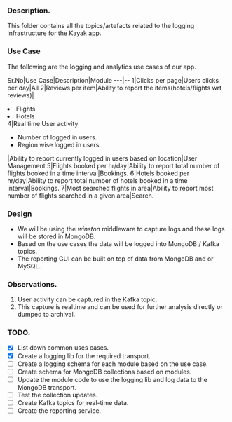 ### Description.

This folder contains all the topics/artefacts related to the logging infrastructure for the Kayak app.


### Use Case

The following are the logging and analytics use cases of our app.


Sr.No|Use Case|Description|Module
---|--
1|Clicks per page|Users clicks per day|All
2|Reviews per item|Ability to report the items(hotels/flights wrt reviews)|<li>Flights</li><li>Hotels</li>
4|Real time User activity<ul><li>Number of logged in users.</li><li>Region wise logged in users.</li></ul>|Ability to report currently logged in users based on location|User Management
5|Flights booked per hr/day|Ability to report total number of flights booked in a time interval|Bookings.
6|Hotels booked per hr/day|Ability to report total number of hotels booked in a time interval|Bookings.
7|Most searched flights in area|Ability to report most number of flights searched in a given area|Search.




### Design

- We will be using the *winston* middleware to capture logs and these logs will be stored in MongoDB.
- Based on the use cases the data will be logged into MongoDB / Kafka topics.
- The reporting GUI can be built on top of data from MongoDB and or MySQL.



### Observations.

1. User activity can be captured in the Kafka topic.
2. This capture is realtime and can be used for further analysis directly or dumped to archival.


### TODO.

- [x] List down common uses cases.
- [x] Create a logging lib for the required transport.
- [ ] Create a logging schema for each module based on the use case.
- [ ] Create schema for MongoDB collections based on modules.
- [ ] Update the module code to use the logging lib and log data to the MongoDB transport.
- [ ] Test the collection updates.
- [ ] Create Kafka topics for real-time data.
- [ ] Create the reporting service.
